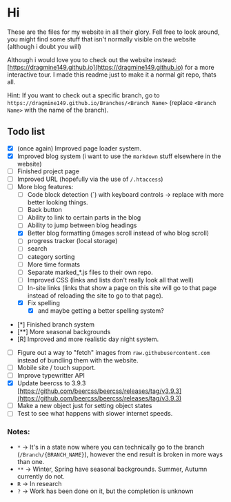 # Hi
These are the files for my website in all their glory. Fell free to look around, you might find some stuff that isn't normally visible on the website (although i doubt you will)

Although i would love you to check out the website instead: [https://dragmine149.github.io](https://dragmine149.github.io) for a more interactive tour.
I made this readme just to make it a normal git repo, thats all.

Hint: If you want to check out a specific branch, go to `https://dragmine149.github.io/Branches/<Branch Name>` (replace `<Branch Name>` with the name of the branch).

## Todo list
- [x] (once again) Improved page loader system.
- [x] Improved blog system (i want to use the `markdown` stuff elsewhere in the website)
- [ ] Finished project page
- [ ] Improved URL (hopefully via the use of `/.htaccess`)
- [ ] More blog features:
  - [ ] Code block detection (`) with keyboard controls -> replace with more better looking things.
  - [ ] Back button
  - [ ] Ability to link to certain parts in the blog
  - [ ] Ability to jump between blog headings
  - [x] Better blog formatting (images scroll instead of who blog scroll)
  - [ ] progress tracker (local storage)
  - [ ] search
  - [ ] category sorting
  - [ ] More time formats
  - [ ] Separate marked_*.js files to their own repo.
  - [ ] Improved CSS (links and lists don't really look all that well)
  - [ ] In-site links (links that show a page on this site will go to that page instead of reloading the site to go to that page).
  - [X] Fix spelling
    - [X] and maybe getting a better spelling system?
- [*] Finished branch system
- [**] More seasonal backgrounds
- [R] Improved and more realistic day night system.
- [ ] Figure out a way to "fetch" images from `raw.githubusercontent.com` instead of bundling them with the website.
- [ ] Mobile site / touch support.
- [ ] Improve typewritter API
- [X] Update beercss to 3.9.3   [https://github.com/beercss/beercss/releases/tag/v3.9.3](https://github.com/beercss/beercss/releases/tag/v3.9.3)
- [ ] Make a new object just for setting object states
- [ ] Test to see what happens with slower internet speeds.

### Notes:
- `*` -> It's in a state now where you can technically go to the branch (`/Branch/{BRANCH_NAME}`), however the end result is broken in more ways than one.
- `**` -> Winter, Spring have seasonal backgrounds. Summer, Autumn currently do not.
- `R` -> In research
- `?` -> Work has been done on it, but the completion is unknown
